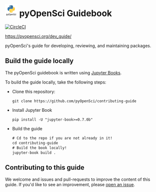 # <img src="content/images/logo/logo.png" width=40 /> pyOpenSci Guidebook
[![CircleCI](https://circleci.com/gh/pyOpenSci/dev_guide.svg?style=svg)](https://circleci.com/gh/pyOpenSci/dev_guide)

https://pyopensci.org/dev_guide/

pyOpenSci's guide for developing, reviewing, and maintaining packages.

## Build the guide locally

The pyOpenSci guidebook is written using [Jupyter Books](https://github.com/executablebooks/jupyter-book).

To build the guide locally, take the following steps:

* Clone this repository:

  ```
  git clone https://github.com/pyOpenSci/contributing-guide
  ```
* Install Jupyter Book

  ```
  pip install -U "jupyter-book>=0.7.0b"

  ```
* Build the guide

  ```
  # Cd to the repo if you are not already in it!
  cd contributing-guide
  # Build the book locally!
  jupyter-book build .
  ```

## Contributing to this guide

We welcome and issues and pull-requests to improve the content of this guide.
If you'd like to see an improvement, please [open an issue](https://github.com/pyOpenSci/dev_guide/issues/new/choose).
